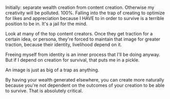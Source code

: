 Initially: separate wealth creation from content creation. Otherwise my creativity will be polluted. 100%. Falling into the trap of creating to optimize for likes and appreciation because I HAVE to in order to survive is a terrible position to be in. It's a jail for the mind.

Look at many of the top content creators. Once they get traction for a certain idea, or persona, they're forced to maintain that image for greater traction, because their identity, livelihood depend on it.

Freeing myself from identity is an inner process that I'll be doing anyway. But if I depend on creation for survival, that puts me in a pickle.

An image is just as big of a trap as anything.

By having your wealth generated elsewhere, you can create more naturally because you're not dependent on the outcomes of your creation to be able to survive. That is absolutely critical.